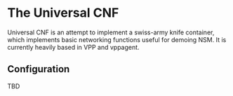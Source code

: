 # The Universal CNF

Universal CNF is an attempt to implement a swiss-army knife container, which implements basic networking functions useful for demoing NSM. It is currently heavily based in VPP and vppagent.

## Configuration

TBD